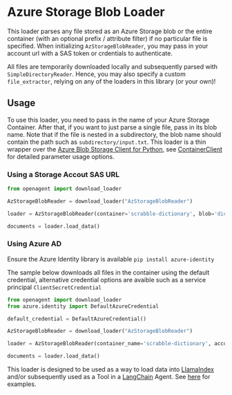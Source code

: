 # Azure Storage Blob Loader

This loader parses any file stored as an Azure Storage blob or the entire container (with an optional prefix / attribute filter) if no particular file is specified. When initializing `AzStorageBlobReader`, you may pass in your account url with a SAS token or crdentials to authenticate.

All files are temporarily downloaded locally and subsequently parsed with `SimpleDirectoryReader`. Hence, you may also specify a custom `file_extractor`, relying on any of the loaders in this library (or your own)!

## Usage

To use this loader, you need to pass in the name of your Azure Storage Container. After that, if you want to just parse a single file, pass in its blob name. Note that if the file is nested in a subdirectory, the blob name should contain the path such as `subdirectory/input.txt`. This loader is a thin wrapper over the [Azure Blob Storage Client for Python](https://learn.microsoft.com/en-us/azure/storage/blobs/storage-quickstart-blobs-python?tabs=managed-identity%2Croles-azure-portal%2Csign-in-azure-cli), see [ContainerClient](https://learn.microsoft.com/en-us/python/api/azure-storage-blob/azure.storage.blob.containerclient?view=azure-python) for detailed parameter usage options. 


### Using a Storage Accout SAS URL
```python
from openagent import download_loader

AzStorageBlobReader = download_loader("AzStorageBlobReader")

loader = AzStorageBlobReader(container='scrabble-dictionary', blob='dictionary.txt', account_url='<SAS_URL>')

documents = loader.load_data()
```

### Using Azure AD
Ensure the Azure Identity library is available ```pip install azure-identity```

The sample below downloads all files in the container using the default credential, alternative credential options are avaible such as a service principal ```ClientSecretCredential``` 

```python
from openagent import download_loader
from azure.identity import DefaultAzureCredential

default_credential = DefaultAzureCredential()

AzStorageBlobReader = download_loader("AzStorageBlobReader")

loader = AzStorageBlobReader(container_name='scrabble-dictionary', account_url='https://<storage account name>.blob.core.windows.net', credential=default_credential)

documents = loader.load_data()
```

This loader is designed to be used as a way to load data into [LlamaIndex](https://github.com/jerryjliu/openagent/tree/main/openagent) and/or subsequently used as a Tool in a [LangChain](https://github.com/hwchase17/langchain) Agent. See [here](https://github.com/emptycrown/llama-hub/tree/main) for examples.
